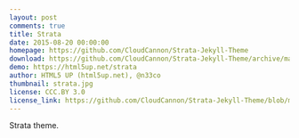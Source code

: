 ```yaml
---
layout: post
comments: true
title: Strata
date: 2015-08-20 00:00:00
homepage: https://github.com/CloudCannon/Strata-Jekyll-Theme
download: https://github.com/CloudCannon/Strata-Jekyll-Theme/archive/master.zip
demo: https://html5up.net/strata
author: HTML5 UP (html5up.net), @n33co
thumbnail: strata.jpg
license: CCC.BY 3.0
license_link: https://github.com/CloudCannon/Strata-Jekyll-Theme/blob/master/LICENSE.txt
---
```


Strata theme.
